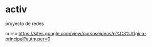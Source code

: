 # activ
proyecto de redes


curso
https://sites.google.com/view/cursoseideas/p%C3%A1gina-principal?authuser=0

